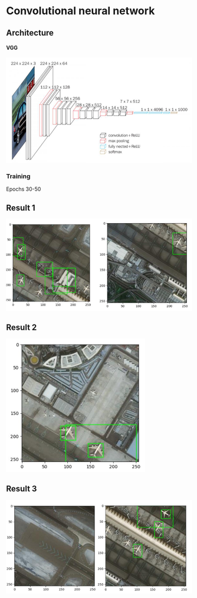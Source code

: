 # Convolutional neural network

## Architecture

#### VGG

![Vgg](vgg.png)
### Training
Epochs 30-50

## Result 1

![Result1](result1.png)

## Result 2

![Result2](result2.png)

## Result 3

![Result3](result3.png)

